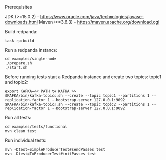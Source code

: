 Prerequisites

  JDK (>=15.0.2) - https://www.oracle.com/java/technologies/javase-downloads.html
  Maven (>=3.6.3) - https://maven.apache.org/download.cgi

Build redpanda:

    task rp:build

Run a redpanda instance:

    cd examples/single-node
    ./prepare.sh
    ./start.sh

Before running tests start a Redpanda instance and create two topics: topic1 and topic2:

    export KAFKA=<< PATH to KAFKA >>
    $KAFKA/bin/kafka-topics.sh --create --topic topic1 --partitions 1 --replication-factor 1 --bootstrap-server 127.0.0.1:9092
    $KAFKA/bin/kafka-topics.sh --create --topic topic2 --partitions 1 --replication-factor 1 --bootstrap-server 127.0.0.1:9092

Run all tests:

    cd examples/tests/functional
    mvn clean test

Run individual tests:

    mvn -Dtest=SimpleProducerTest#sendPasses test
    mvn -Dtest=TxProducerTest#initPasses test
